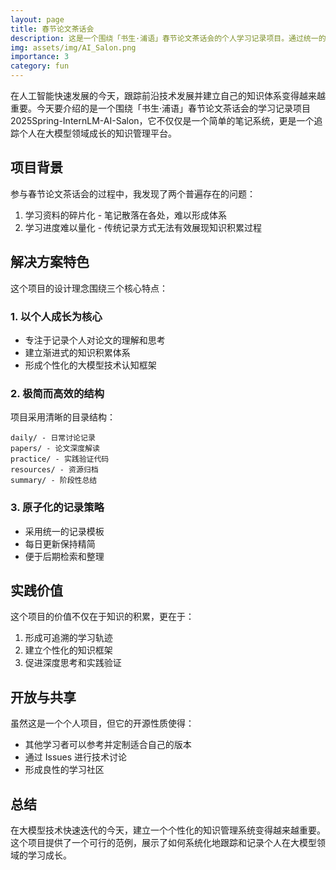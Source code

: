 ```yaml
---
layout: page
title: 春节论文茶话会
description: 这是一个围绕「书生·浦语」春节论文茶话会的个人学习记录项目。通过统一的知识管理体系，解决了学习过程中的碎片化问题，实现对论文阅读、技术讨论和代码实践的系统化记录。项目采用极简的目录结构和原子化的记录策略，帮助建立个性化的大模型知识体系，追踪学习成长轨迹。
img: assets/img/AI_Salon.png
importance: 3
category: fun
---
```




在人工智能快速发展的今天，跟踪前沿技术发展并建立自己的知识体系变得越来越重要。今天要介绍的是一个围绕「书生·浦语」春节论文茶话会的学习记录项目 2025Spring-InternLM-AI-Salon，它不仅仅是一个简单的笔记系统，更是一个追踪个人在大模型领域成长的知识管理平台。

## 项目背景
参与春节论文茶话会的过程中，我发现了两个普遍存在的问题：
1. 学习资料的碎片化 - 笔记散落在各处，难以形成体系
2. 学习进度难以量化 - 传统记录方式无法有效展现知识积累过程

## 解决方案特色
这个项目的设计理念围绕三个核心特点：

### 1. 以个人成长为核心
- 专注于记录个人对论文的理解和思考
- 建立渐进式的知识积累体系
- 形成个性化的大模型技术认知框架

### 2. 极简而高效的结构
项目采用清晰的目录结构：
```
daily/ - 日常讨论记录
papers/ - 论文深度解读
practice/ - 实践验证代码
resources/ - 资源归档
summary/ - 阶段性总结
```

### 3. 原子化的记录策略
- 采用统一的记录模板
- 每日更新保持精简
- 便于后期检索和整理

## 实践价值
这个项目的价值不仅在于知识的积累，更在于：
1. 形成可追溯的学习轨迹
2. 建立个性化的知识框架
3. 促进深度思考和实践验证

## 开放与共享
虽然这是一个个人项目，但它的开源性质使得：
- 其他学习者可以参考并定制适合自己的版本
- 通过 Issues 进行技术讨论
- 形成良性的学习社区

## 总结
在大模型技术快速迭代的今天，建立一个个性化的知识管理系统变得越来越重要。这个项目提供了一个可行的范例，展示了如何系统化地跟踪和记录个人在大模型领域的学习成长。
